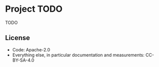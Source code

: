 # Project TODO
TODO

## License
- Code: Apache-2.0
- Everything else, in particular documentation and measurements: CC-BY-SA-4.0
